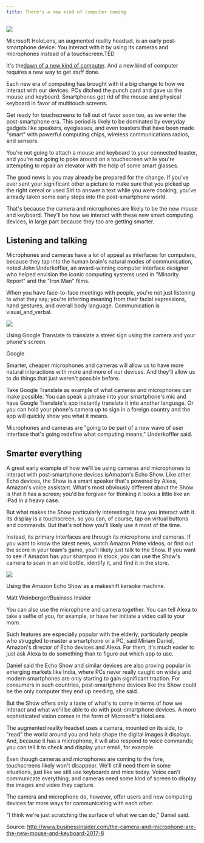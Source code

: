 ```yaml
---
title: There's a new kind of computer coming
---
```


![](http://img0.tuicool.com/UZzueim.jpg!web)

Microsoft HoloLens, an augmented reality headset, is an early post-smartphone device. You interact with it by using its cameras and microphones instead of a touchscreen.TED

It's the[dawn of a new kind of computer](http://www.businessinsider.com/death-of-the-smartphone-and-what-comes-after-2017-3). And a new kind of computer requires a new way to get stuff done. 

Each new era of computing has brought with it a big change to how we interact with our devices. PCs ditched the punch card and gave us the mouse and keyboard. Smartphones got rid of the mouse and physical keyboard in favor of multitouch screens.

Get ready for touchscreens to fall out of favor soon too, as we enter the post-smartphone era. This period is likely to be dominated by everyday gadgets like speakers, eyeglasses, and even toasters that have been made "smart" with powerful computing chips, wireless communications radios, and sensors.

You're not going to attach a mouse and keyboard to your connected toaster, and you're not going to poke around on a touchscreen while you're attempting to repair an elevator with the help of some smart glasses.

The good news is you may already be prepared for the change. If you've ever sent your significant other a picture to make sure that you picked up the right cereal or used Siri to answer a text while you were cooking, you've already taken some early steps into the post-smartphone world.

That's because the camera and microphones are likely to be the new mouse and keyboard. They'll be how we interact with these new smart computing devices, in large part because they too are getting smarter.

## Listening and talking

Microphones and cameras have a lot of appeal as interfaces for computers, because they tap into the human brain's natural modes of communication, noted John Underkoffler, an award-winning computer interface designer who helped envision the iconic computing systems used in "Minority Report" and the "Iron Man" films.

When you have face-to-face meetings with people, you're not just listening to what they say; you're inferring meaning from their facial expressions, hand gestures, and overall body language. Communication is visual_and_verbal.



![](http://img1.tuicool.com/eUnauue.png!web)

Using Google Translate to translate a street sign using the camera and your phone's screen.

Google



Smarter, cheaper microphones and cameras will allow us to have more natural interactions with more and more of our devices. And they'll allow us to do things that just weren't possible before.

Take Google Translate as example of what cameras and microphones can make possible. You can speak a phrase into your smartphone's mic and have Google Translate's app instantly translate it into another language. Or you can hold your phone's camera up to sign in a foreign country and the app will quickly show you what it means.

Microphones and cameras are "going to be part of a new wave of user interface that's going redefine what computing means," Underkoffler said.

## Smarter everything

A great early example of how we'll be using cameras and microphones to interact with post-smartphone devices isAmazon's Echo Show. Like other Echo devices, the Show is a smart speaker that's powered by Alexa, Amazon's voice assistant. What's most obviously different about the Show is that it has a screen; you'd be forgiven for thinking it looks a little like an iPad in a heavy case. 

But what makes the Show particularly interesting is how you interact with it. Its display is a touchscreen, so you can, of course, tap on virtual buttons and commands. But that's not how you'll likely use it most of the time.

Instead, its primary interfaces are through its microphone and cameras. If you want to know the latest news, watch Amazon Prime videos, or find out the score in your team's game, you'll likely just talk to the Show. If you want to see if Amazon has your shampoo in stock, you can use the Show's camera to scan in an old bottle, identify it, and find it in the store.



![](http://img1.tuicool.com/FRF3Ufz.jpg!web)

Using the Amazon Echo Show as a makeshift karaoke machine.

Matt Weinberger/Business Insider



You can also use the microphone and camera together. You can tell Alexa to take a selfie of you, for example, or have her initiate a video call to your mom.

Such features are especially popular with the elderly, particularly people who struggled to master a smartphone or a PC, said Miriam Daniel, Amazon's director of Echo devices and Alexa. For them, it's much easier to just ask Alexa to do something than to figure out which app to use.

Daniel said the Echo Show and similar devices are also proving popular in emerging markets like India, where PCs never really caught on widely and modern smartphones are only starting to gain significant traction. For consumers in such countries, post-smartphone devices like the Show could be the only computer they end up needing, she said.

But the Show offers only a taste of what's to come in terms of how we interact and what we'll be able to do with post-smartphone devices. A more sophisticated vision comes in the form of Microsoft's HoloLens.

The augmented reality headset uses a camera, mounted on its side, to "read" the world around you and help shape the digital images it displays. And, because it has a microphone, it will also respond to voice commands; you can tell it to check and display your email, for example.

Even though cameras and microphones are coming to the fore, touchscreens likely won't disappear. We'll still need them in some situations, just like we still use keyboards and mice today. Voice can't communicate everything, and cameras need some kind of screen to display the images and video they capture.

The camera and microphone do, however, offer users and new computing devices far more ways for communicating with each other.

"I think we're just scratching the surface of what we can do," Daniel said.

Source:   http://www.businessinsider.com/the-camera-and-microphone-are-the-new-mouse-and-keyboard-2017-8

